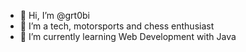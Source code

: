 - 👋 Hi, I’m @grt0bi
- 👀 I’m a tech, motorsports and chess enthusiast
- 🌱 I’m currently learning Web Development with Java
<!---
grt0bi/grt0bi is a ✨ special ✨ repository because its `README.md` (this file) appears on your GitHub profile.
You can click the Preview link to take a look at your changes.
--->
